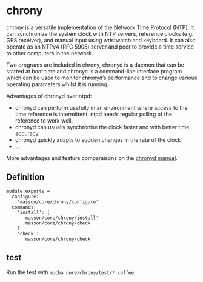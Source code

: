 
# chrony

chrony is a versatile implementation of the Network Time Protocol (NTP). It can
synchronize the system clock with NTP servers, reference clocks (e.g. GPS 
receiver), and manual input using wristwatch and keyboard. It can also operate
as an NTPv4 (RFC 5905) server and peer to provide a time service to other
computers in the network.

Two programs are included in chrony, chronyd is a daemon that can be started at
boot time and chronyc is a command-line interface program which can be used to
monitor chronyd’s performance and to change various operating parameters whilst
it is running.

Advantages of chronyd over ntpd:

* chronyd can perform usefully in an environment where access to the time
  reference is intermittent. ntpd needs regular polling of the reference to work
  well.
* chronyd can usually synchronise the clock faster and with better time 
  accuracy.
* chronyd quickly adapts to sudden changes in the rate of the clock
* ...

More advantages and feature comparaisons on the 
[chronyd manual](https://chrony.tuxfamily.org/manual.html#Availability).

## Definition

    module.exports =
      configure:
        'masson/core/chrony/configure'
      commands:
        'install': [
          'masson/core/chrony/install'
          'masson/core/chrony/check'
        ]
        'check':
          'masson/core/chrony/check'

## test

Run the test with `mocha core/chrony/test/*.coffee`.
